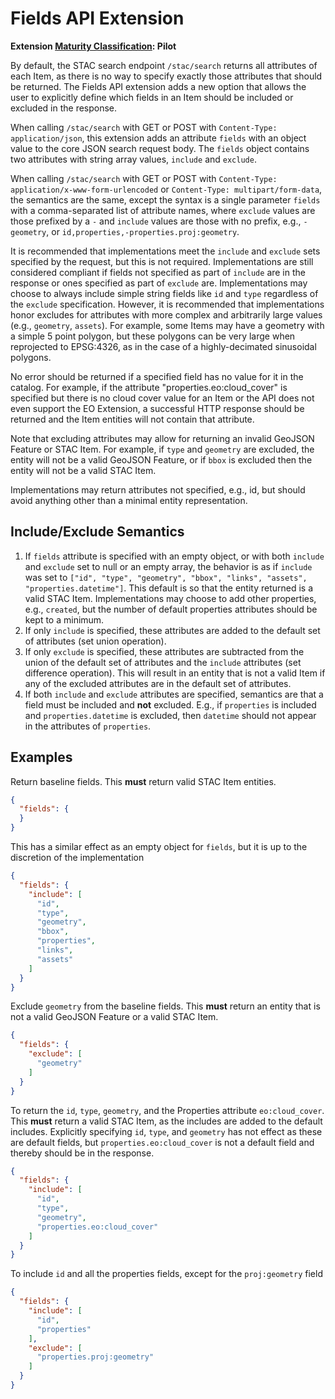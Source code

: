 # Fields API Extension

**Extension [Maturity Classification](../../../extensions/README.md#extension-maturity): Pilot**

By default, the STAC search endpoint `/stac/search` returns all attributes of each Item, as there is no way to specify exactly those attributes that should be returned. The Fields API extension adds a new option that allows the user to explicitly define which fields in an Item should be included or excluded in the response. 

When calling `/stac/search` with GET or POST with `Content-Type: application/json`, this extension adds an attribute `fields` with an object value to the core JSON search request body. The `fields` object contains two attributes with string array values, `include` and `exclude`.  

When calling `/stac/search` with GET or POST with `Content-Type: application/x-www-form-urlencoded` or `Content-Type: multipart/form-data`, the semantics are the same, except the syntax is a single parameter `fields` with a comma-separated list of attribute names, where `exclude` values are those prefixed by a `-` and `include` values are those with no prefix, e.g., `-geometry`, or `id,properties,-properties.proj:geometry`.

It is recommended that implementations meet the `include` and `exclude` sets specified by the request, but this is not required. Implementations are still considered compliant if fields not specified as part of `include` are in the response or ones specified as part of `exclude` are.  Implementations may choose to always include simple string fields like `id` and `type` regardless of the `exclude` specification. However, it is recommended that implementations honor excludes for attributes with more complex and arbitrarily large values (e.g., `geometry`, `assets`).  For example, some Items may have a geometry with a simple 5 point polygon, but these polygons can be very large when reprojected to EPSG:4326, as in the case of a highly-decimated sinusoidal polygons.

No error should be returned if a specified field has no value for it in the catalog.  For example, if the attribute "properties.eo:cloud_cover" is specified but there is no cloud cover value for an Item or the API does not even support the EO Extension, a successful HTTP response should be returned and the Item entities will not contain that attribute. 

Note that excluding attributes may allow for returning an invalid GeoJSON Feature or STAC Item. For example, if `type` and `geometry` are excluded, the entity will not be a valid GeoJSON Feature, or if `bbox` is excluded then the entity will not be a valid STAC Item.

Implementations may return attributes not specified, e.g., id, but should avoid anything other than a minimal entity representation. 


## Include/Exclude Semantics 

1. If `fields` attribute is specified with an empty object, or with both `include` and `exclude` set to null or an empty array, the behavior is as if `include` was set to `["id", "type", "geometry", "bbox", "links", "assets", "properties.datetime"]`.  This default is so that the entity returned is a valid STAC Item.  Implementations may choose to add other properties, e.g., `created`, but the number of default properties attributes should be kept to a minimum.
2. If only `include` is specified, these attributes are added to the default set of attributes (set union operation). 
3. If only `exclude` is specified, these attributes are subtracted from the union of the default set of attributes and the `include` attributes (set difference operation).  This will result in an entity that is not a valid Item if any of the excluded attributes are in the default set of attributes.
4. If both `include` and `exclude` attributes are specified, semantics are that a field must be included and **not** excluded.  E.g., if `properties` is included and `properties.datetime` is excluded, then `datetime` should not appear in the attributes of `properties`.

## Examples

Return baseline fields.  This **must** return valid STAC Item entities. 

```json
{
  "fields": {
  }
}
```

This has a similar effect as an empty object for `fields`, but it is up to the discretion of the implementation 

```json
{
  "fields": {
    "include": [
      "id",
      "type",
      "geometry",
      "bbox",
      "properties",
      "links",
      "assets"
    ]
  }
}
```

Exclude `geometry` from the baseline fields.  This **must** return an entity that is not a valid GeoJSON Feature or a valid STAC Item.

```json
{
  "fields": {
    "exclude": [
      "geometry"
    ]
  }
}
```

To return the `id`, `type`, `geometry`, and the Properties attribute `eo:cloud_cover`.  This **must** return a valid STAC Item, as the includes are added to the default includes. Explicitly specifying `id`, `type`, and `geometry` has not effect as these are default fields, but `properties.eo:cloud_cover` is not a default field and thereby should be in the response.

```json
{
  "fields": {
    "include": [
      "id",
      "type",
      "geometry",
      "properties.eo:cloud_cover"
    ]
  }
}
```

To include `id` and all the properties fields, except for the `proj:geometry` field

```json
{
  "fields": {
    "include": [
      "id",
      "properties"
    ],
    "exclude": [    
      "properties.proj:geometry"
    ]
  }
}
```
